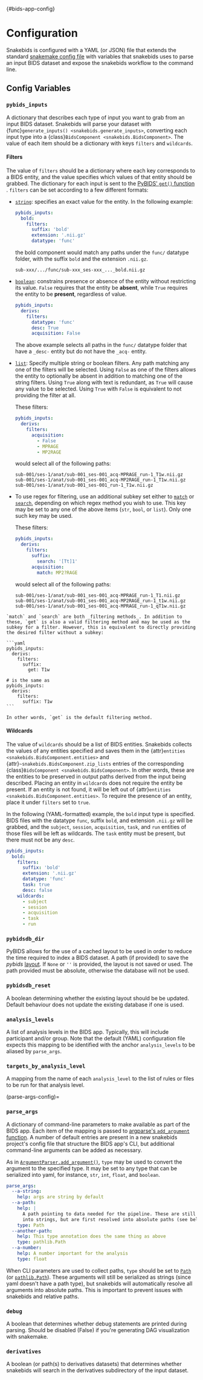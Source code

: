 {#bids-app-config}
# Configuration

Snakebids is configured with a YAML (or JSON) file that extends the standard [snakemake config file](https://snakemake.readthedocs.io/en/stable/snakefiles/configuration.html#standard-configuration) with variables that snakebids uses to parse an input BIDS dataset and expose the snakebids workflow to the command line.

## Config Variables

### `pybids_inputs`

A dictionary that describes each type of input you want to grab from an input BIDS dataset. Snakebids will parse your dataset with {func}`generate_inputs() <snakebids.generate_inputs>`, converting each input type into a {class}`BidsComponent <snakebids.BidsComponent>`. The value of each item should be a dictionary with keys `filters` and `wildcards`.

#### Filters

The value of `filters` should be a dictionary where each key corresponds to a BIDS entity, and the value specifies which values of that entity should be grabbed. The dictionary for each input is sent to the [PyBIDS' `get()` function ](#bids.layout.BIDSLayout). `filters` can be set according to a few different formats:

* [`string`](#str): specifies an exact value for the entity. In the following example:
  ```yaml
  pybids_inputs:
    bold:
      filters:
        suffix: 'bold'
        extension: '.nii.gz'
        datatype: 'func'
  ```

  the bold component would match any paths under the `func/` datatype folder, with the suffix `bold` and the extension `.nii.gz`.

  ```
  sub-xxx/.../func/sub-xxx_ses-xxx_..._bold.nii.gz
  ```

* [`boolean`](#bool): constrains presence or absence of the entity without restricting its value. `False` requires that the entity be **absent**, while `True` requires the entity to be **present**, regardless of value.
  ```yaml
  pybids_inputs:
    derivs:
      filters:
        datatype: 'func'
        desc: True
        acquisition: False
  ```
  The above example selects all paths in the `func/` datatype folder that have a `_desc-` entity but do not have the `_acq-` entity.

* [`list`](inv:*:py#list): Specify multiple string or boolean filters. Any path matching any one of the filters will be selected. Using `False` as one of the filters allows the entity to optionally be absent in addition to matching one of the string filters. Using `True` along with text is redundant, as `True` will cause any value to be selected. Using `True` with `False` is equivalent to not providing the filter at all.

  These filters:

  ```yaml
  pybids_inputs:
    derivs:
      filters:
        acquisition:
          - False
          - MPRAGE
          - MP2RAGE
  ```

  would select all of the following paths:

  ```
  sub-001/ses-1/anat/sub-001_ses-001_acq-MPRAGE_run-1_T1w.nii.gz
  sub-001/ses-1/anat/sub-001_ses-001_acq-MP2RAGE_run-1_T1w.nii.gz
  sub-001/ses-1/anat/sub-001_ses-001_run-1_T1w.nii.gz
  ```


* To use regex for filtering, use an additional subkey set either to [`match`](#re.match) or [`search`](#re.search), depending on which regex method you wish to use. This key may be set to any one of the above items (`str`, `bool`, or `list`). Only one such key may be used.

  These filters:

  ```yaml
  pybids_inputs:
    derivs:
      filters:
        suffix:
          search: '[Tt]1'
        acquisition:
          match: MP2?RAGE
  ```

  would select all of the following paths:

  ```
  sub-001/ses-1/anat/sub-001_ses-001_acq-MPRAGE_run-1_T1.nii.gz
  sub-001/ses-1/anat/sub-001_ses-001_acq-MP2RAGE_run-1_t1w.nii.gz
  sub-001/ses-1/anat/sub-001_ses-001_acq-MPRAGE_run-1_qT1w.nii.gz
  ```

````{note}
`match` and `search` are both _filtering methods_. In addition to these, `get` is also a valid filtering method and may be used as the subkey for a filter. However, this is equivalent to directly providing the desired filter without a subkey:

```yaml
pybids_inputs:
  derivs:
    filters:
      suffix:
        get: T1w

# is the same as
pybids_inputs:
  derivs:
    filters:
      suffix: T1w
```

In other words, `get` is the default filtering method.
````

#### Wildcards

The value of `wildcards` should be a list of BIDS entities. Snakebids collects the values of any entities specified and saves them in the {attr}`entities <snakebids.BidsComponent.entities>` and {attr}`~snakebids.BidsComponent.zip_lists` entries of the corresponding {class}`BidsComponent <snakebids.BidsComponent>`. In other words, these are the entities to be preserved in output paths derived from the input being described. Placing an entity in `wildcards` does not require the entity be present. If an entity is not found, it will be left out of {attr}`entities <snakebids.BidsComponent.entities>`. To require the presence of an entity, place it under `filters` set to `true`.

In the following (YAML-formatted) example, the `bold` input type is specified. BIDS files with the datatype `func`, suffix `bold`, and extension `.nii.gz` will be grabbed, and the `subject`, `session`, `acquisition`, `task`, and `run` entities of those files will be left as wildcards. The `task` entity must be present, but there must not be any `desc`.

```yaml
pybids_inputs:
  bold:
    filters:
      suffix: 'bold'
      extension: '.nii.gz'
      datatype: 'func'
      task: true
      desc: false
    wildcards:
      - subject
      - session
      - acquisition
      - task
      - run
```

### `pybidsdb_dir`

PyBIDS allows for the use of a cached layout to be used in order to reduce the time required to index a BIDS dataset. A path (if provided) to save the *pybids* [layout](#bids.layout.BIDSLayout). If `None` or `''` is provided, the layout is not saved or used. The path provided must be absolute, otherwise the database will not be used.

### `pybidsdb_reset`

A boolean determining whether the existing layout should be be updated. Default behaviour does not update the existing database if one is used.

### `analysis_levels`

A list of analysis levels in the BIDS app. Typically, this will include participant and/or group. Note that the default (YAML) configuration file expects this mapping to be identified with the anchor ``analysis_levels`` to be aliased by ``parse_args``.

### `targets_by_analysis_level`

A mapping from the name of each ``analysis_level`` to the list of rules or files to be run for that analysis level.

(parse-args-config)=
### `parse_args`

A dictionary of command-line parameters to make available as part of the BIDS app. Each item of the mapping is passed to [argparse's `add_argument` function](#argparse.ArgumentParser.add_argument). A number of default entries are present in a new snakebids project's config file that structure the BIDS app's CLI, but additional command-line arguments can be added as necessary.

As in [`ArgumentParser.add_argument()`](#argparse.ArgumentParser.add_argument), `type` may be used to convert the argument to the specified type. It may be set to any type that can be serialized into yaml, for instance, `str`, `int`, `float`, and `boolean`.

```yaml
parse_args:
  --a-string:
    help: args are string by default
  --a-path:
    help: |
      A path pointing to data needed for the pipeline. These are still converted
      into strings, but are first resolved into absolute paths (see below)
    type: Path
  --another-path:
    help: This type annotation does the same thing as above
    type: pathlib.Path
  --a-number:
    help: A number important for the analysis
    type: float
```

When CLI parameters are used to collect paths, `type` should be set to [`Path`](#pathlib.Path) (or [`pathlib.Path`](#pathlib.Path)). These arguments will still be serialized as strings (since yaml doesn't have a path type), but snakebids will automatically resolve all arguments into absolute paths. This is important to prevent issues with snakebids and relative paths.


### `debug`

A boolean that determines whether debug statements are printed during parsing. Should be disabled (False) if you're generating DAG visualization with snakemake.


### `derivatives`

A boolean (or path(s) to derivatives datasets) that determines whether snakebids will search in the derivatives subdirectory of the input dataset.
